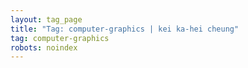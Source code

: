 ```yaml
---
layout: tag_page
title: "Tag: computer-graphics | kei ka-hei cheung"
tag: computer-graphics
robots: noindex
---
```

